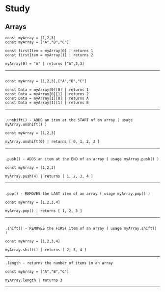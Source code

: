 # Study

## Arrays 



```
const myArray = [1,2,3]
const myArray = ["A","B","C"]

const firstItem = myArray[0] | returns 1
const firstItem = myArray[1] | returns 2

myArray[0] = "A" | returns ["A",2,3]
```
_________________________________________
```
		
const myArray = [1,2,3],["A","B","C"]
                           
const Data = myArray[0][0] | returns 1
const Data = myArray[0][1] | returns 2
const Data = myArray[1][0] | returns A
const Data = myArray[1][1] | returns B
```
_________________________________________
```

.unshift() - ADDS an item at the START of an array ( usage myArray.unshift() )

const myArray = [1,2,3]

myArray.unshift(0) | returns [ 0, 1, 2, 3 ]
```
_________________________________________
```

.push() - ADDS an item at the END of an array ( usage myArray.push() )

const myArray = [1,2,3]

myArray.push(4) | returns [ 1, 2, 3, 4 ]
```
_________________________________________
```

.pop() - REMOVES the LAST item of an array ( usage myArray.pop() )

const myArray = [1,2,3,4]

myArray.pop() | returns [ 1, 2, 3 ]
```
_________________________________________
```

.shift() - REMOVES the FIRST item of an array ( usage myArray.shift() )

const myArray = [1,2,3,4]

myArray.shift() | returns [ 2, 3, 4 ]
```
_________________________________________
```
.length - returns the number of items in an array

const myArray = ["A","B","C"]

myArray.length | returns 3
```
_________________________________________
